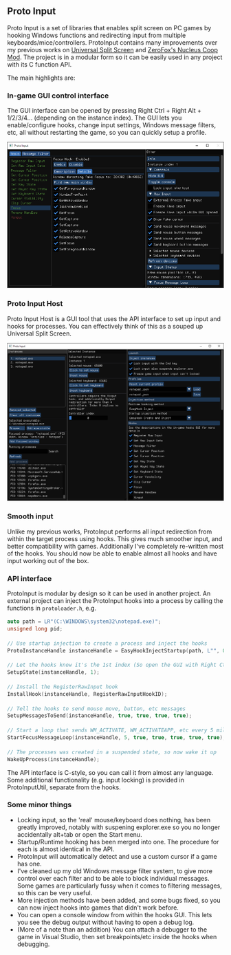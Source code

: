 ## Proto Input
Proto Input is a set of libraries that enables split screen on PC games by hooking Windows functions and redirecting input from multiple keyboards/mice/controllers. ProtoInput contains many improvements over my previous works on [Universal Split Screen](https://universalsplitscreen.github.io/ "Universal Split Screen") and [ZeroFox\'s Nucleus Coop Mod](https://github.com/zerofox5866/nucleuscoop "ZeroFox's Nucleus Coop Mod"). The project is in a modular form so it can be easily used in any project with its C function API.

The main highlights are:

### In-game GUI control interface
The GUI interface can be opened by pressing Right Ctrl + Right Alt + 1/2/3/4... (depending on the instance index).
The GUI lets you enable/configure hooks, change input settings, Windows message filters, etc, all without restarting the game, so you can quickly setup a profile.

![Proto Input Hooks GUI](https://raw.githubusercontent.com/Ilyaki/ProtoInput/master/img/ProtoInputHooks.png)

### Proto Input Host
Proto Input Host is a GUI tool that uses the API interface to set up input and hooks for processes. 
You can effectively think of this as a souped up Universal Split Screen.

![Proto Input Host GUI](https://raw.githubusercontent.com/Ilyaki/ProtoInput/master/img/ProtoInputHost.png)

### Smooth input
Unlike my previous works, ProtoInput performs all input redirection from within the target process using hooks. This gives much smoother input, and better compatibility with games. Additionally I\'ve completely re-written most of the hooks. You should now be able to enable almost all hooks and have input working out of the box.

### API interface
ProtoInput is modular by design so it can be used in another project. An external project can inject the ProtoInput hooks into a process by calling the functions in `protoloader.h`, e.g.
```cpp
auto path = LR"(C:\WINDOWS\system32\notepad.exe)";
unsigned long pid;

// Use startup injection to create a process and inject the hooks
ProtoInstanceHandle instanceHandle = EasyHookInjectStartup(path, L"", 0, folderpath.c_str(), &pid);

// Let the hooks know it's the 1st index (So open the GUI with Right Ctrl + Right Alt + 1)
SetupState(instanceHandle, 1);

// Install the RegisterRawInput hook
InstallHook(instanceHandle, RegisterRawInputHookID);

// Tell the hooks to send mouse move, button, etc messages
SetupMessagesToSend(instanceHandle, true, true, true, true);

// Start a loop that sends WM_ACTIVATE, WM_ACTIVATEAPP, etc every 5 milliseconds
StartFocusMessageLoop(instanceHandle, 5, true, true, true, true, true);

// The processes was created in a suspended state, so now wake it up
WakeUpProcess(instanceHandle);
```

The API interface is C-style, so you can call it from almost any language. Some additional functionality (e.g. input locking) is provided in ProtoInputUtil, separate from the hooks.

### Some minor things
- Locking input, so the \'real\' mouse/keyboard does nothing, has been greatly improved, notably with suspening explorer.exe so you no longer accidentally alt+tab or open the Start menu.
- Startup/Runtime hooking has been merged into one. The procedure for each is almost identical in the API.
- ProtoInput will automatically detect and use a custom cursor if a game has one.
- I\'ve cleaned up my old Windows message filter system, to give more control over each filter and to be able to block individual messages. Some games are particularly fussy when it comes to filtering messages, so this can be very useful.
- More injection methods have been added, and some bugs fixed, so you can now inject hooks into games that didn\'t work before.
- You can open a console window from within the hooks GUI. This lets you see the debug output without having to open a debug log.
- (More of a note than an addition) You can attach a debugger to the game in Visual Studio, then set breakpoints/etc inside the hooks when debugging.
